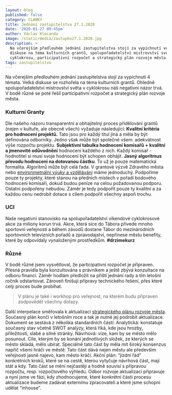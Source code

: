 ```yaml
---
layout: blog
published: false
category: CLANKY
title: Jednání zastupitelstva 27.1.2020
date: '2020-01-27 09:45pm'
author: Václav Klecanda
image: /static/media/zastupko27.1.2020.jpg
description: >
  Na včerejším předlouhém jednání zastupitelstva stojí za vypíchnutí velká
  diskuse na téma kulturních grantů, spolupořadatelství mistrovství světa v
  cyklokrosu, participativní rozpočet a strategický plán rozvoje města.
tags: zastupitelstvo
---
```

Na včerejším předlouhém jednání zastupitelstva stojí za vypíchnutí 4 témata. Velká diskuse se rozhořela na téma kulturních grantů. Ohledně spolupořadatelství mistrovství světa v cyklokrosu náš negativní názor trvá. V bodě různé se poté řešil participativní rozpočet a strategický plán rozvoje města.

### Kulturní Granty
Dle našeho názoru transparentní a obhajitelný proces přidělování grantů (nejen v kultuře, ale obecně všech) vyžaduje následující:
__Kvalitní kritéria pro hodnocení projektů.__ Tato jsou pro každý titul jiná a měla by být definována odborníky. Jedno však může být společné všem: adekvátnost výše rozpočtu projektu. 
__Subjektivní tabulka hodnocení komisařů + kvalitní a jmenovité odůvodnění__ hodnocení každého z nich. Každý komisař - hodnotitel si musí svoje hodnocení být schopen obhájit.
__Jasný algoritmus převodu hodnocení na dotovanou částku__. To už je pouze matematická formalita. Algoritmů může být celá řada. V grantové výzvě Zdravého města nebo [environmetnální výuky a vzdělávání](http://www.taborcz.eu/dotacni-program-mesta-tabora-na-podporu-environmentalniho-vzdelavani-vychovy-a-osvety-v-letech-2018-2020/d-51067) máme jednoduchý. Podpoříme pouze ty projekty, které stanou na předních místech v pořadí bodového hodnocení komisaři, dokud budou peníze na celou požadovanou podporu. Ostatní podpořeny nebudou. Záměr je tedy podpořit pouze ty kvalitní a za každou cenu nedrobit dotace s cílem podpořit všechny aspoň trochu.

### UCI
Naše negativní stanovisko na spolupořadatelství víkendové cyklokrosové akce za miliony korun trvá. Akce, která sice do Tábora přivede mnoho sportovní veřejnosti a během závodů dostane Tábor do mezinárodních sportovních televizních pořadů a zpravodajství, nepřinese městu benefity, které by odpovídaly vynaloženým prostředkům. __#drzimekurz__

### Různé
V bodě různé jsem vysvětloval, že participativní rozpočet je připraven. Přesná pravidla byla konzultována s právníkem a ještě zbývá konzultace na odboru financí. Záměr hodlám předložit na příští jednání rady a tím letošní ročník odstartovat. Zároveň finišují přípravy technického řešení, přes které celý proces bude probíhat. 

> V plánu je také i workhop pro veřejnost, na kterém budu připraven zodpovědět všechny dotazy.

Další interpelace směřovala k aktualizaci [strategického plánu rozvoje města](http://www.taborcz.eu/strategicky-plan-rozvoje-mesta-tabor-2014-2020/ds-1751). Současný plán končí v letošním roce a tak je nutné jej podrobit aktualizace. Dokument se sestává z několika standardních částí:
Analytická: konstatuje současný stav včetně SWOT analýzy, která říká, kde jsou hrozby, příležitosti, slabé a silné stránky.
Návrhová: vize, kam by se město mělo posunout. Cíle, kterým by se konání jednotlivých složek, ze kterých se město skládá, mělo ubírat. Speciálně tato část by měla mít široký konsenzus napříč všemi hráči ve městě. Tato část dává nejen městu ale především veřejnosti jasně najevo, kam město kráčí.
Akční plán: “jízdní řád” konkrétních kroků, které se na cestě, kterou vytyčuje návrhová část, mají stát a kdy. Tato část se mění nejčastěji a hodně souvisí s přípravou rozpočtu, resp. rozpočtového výhledu.
Odbor rozvoje aktualizaci připravuje a nyní jsme ve fázi, kdy zhodnocujeme, které konkrétní části procesu aktualizace budeme zadávat externímu zpracovateli a které jsme schopni udělat “inhouse”. 
